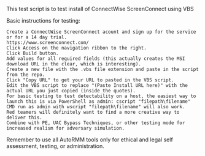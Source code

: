 This test script is to test install of ConnectWise ScreenConnect using VBS 

Basic instructions for testing:

    Create a ConnectWise ScreenConnect acount and sign up for the service or for a 14 day trial.
    https://www.screenconnect.com/
    Click Access on the navigation ribbon to the right.  
    Click Build button.
    Add values for all required fields (this actually creates the MSI download URL in the clear, which is interesting).
    Create a new file with the .vbs file extension and paste in the script from the repo.
    Click "Copy URL" to get your URL to pasted in the VBS script.
    Edit the VBS script to replace "(Paste Install URL here)" with the actual URL you just copied (inside the quotes).
    For basic testing to test detectability on a host, the easiest way to launch this is via PowerShell as admin: cscript "filepath\filename"
    CMD run as admin with wscript "filepath\filename" will also work. 
    Red teamers will definitely want to find a more creative way to deliver this.
    Combine with PE, UAC Bypass Techniques, or other testing mode for increased realism for adversary simulation. 

Remember to use all AutoRMM tools only for ethical and legal self assessment, testing, or administration.
